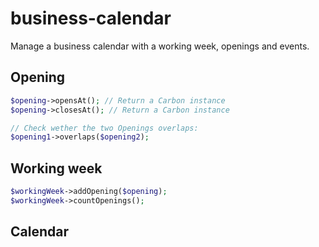 # business-calendar
Manage a business calendar with a working week, openings and events.

## Opening
```php
$opening->opensAt(); // Return a Carbon instance
$opening->closesAt(); // Return a Carbon instance

// Check wether the two Openings overlaps:
$opening1->overlaps($opening2);
```

## Working week
```php
$workingWeek->addOpening($opening);
$workingWeek->countOpenings();
```

## Calendar


